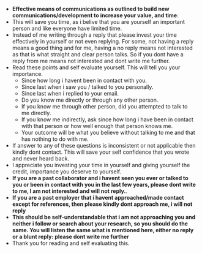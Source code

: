 - **Effective means of communications as outlined to build new communications/development to increase your value, and time**:
- This will save you time, as i belive that you are yourself an important person and like everyone have limited time.
- Instead of me writing through a reply that please invest your time effectively in yourself or not even replying. For some, not having a reply means a good thing and for me, having a no reply means not interested as that is what straight and clear person talks. So if you dont have a reply from me means not interested and dont write me further. 
- Read these points and self evaluate yourself. This will tell you your importance. 
   - Since how long i havent been in contact with you. 
   - Since last when i saw you / talked to you personally.
   - Since last when i replied to your email.
   - Do you know me directly or through any other person.
   - If you know me through other person, did you attempted to talk to me directly.
   - If you know me indirectly, ask since how long i have been in contact with that person or how well enough that person knows me. 
   - Your outcome will be what you believe without talking to me and that has nothing to do with me.
- If answer to any of these questions is inconsistent or not applicable then kindly dont contact. This will save your self confidence that you wrote and never heard back. 
- I appreciate you investing your time in yourself and giving yourself the credit, importance you deserve to yourself.
- **If you are a past collaborator and i havent seen you ever or talked to you or been in contact with you in the last few years, please dont write to me, I am not interested and will not reply.**.
- **If you are a past employer that i havent approached/made contact except for references, then please kindly dont approach me, i will not reply**
- **This should be self-understandable that i am not approaching you and neither i follow or search about your research, so you should do the same. You will listen the same what is mentioned here, either no reply or a blunt reply: please dont write me further**
- Thank you for reading and self evaluating this.




